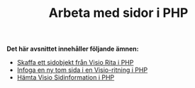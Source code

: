 ﻿---
title: Arbeta med sidor i PHP
type: docs
weight: 80
url: /sv/java/working-with-pages-in-php/
---
**Det här avsnittet innehåller följande ämnen:**

- [Skaffa ett sidobjekt från Visio Rita i PHP](/diagram/sv/java/get-a-page-object-from-visio-drawing-in-php/)
- [Infoga en ny tom sida i en Visio-ritning i PHP](/diagram/sv/java/insert-a-new-blank-page-into-a-visio-drawing-in-php/)
- [Hämta Visio Sidinformation i PHP](/diagram/sv/java/retrieve-visio-page-information-in-php/)
